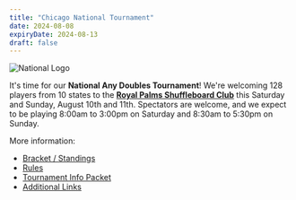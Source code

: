 ```yaml
---
title: "Chicago National Tournament"
date: 2024-08-08
expiryDate: 2024-08-13
draft: false
---
```


![National Logo](/img/national24-logo-600.png)

It's time for our **National Any Doubles Tournament**! We're welcoming 128 players from 10 states to the **[Royal Palms Shuffleboard Club](https://www.royalpalmschicago.com/)** this Saturday and Sunday, August 10th and 11th. Spectators are welcome, and we expect to be playing 8:00am to 3:00pm on Saturday and 8:30am to 5:30pm on Sunday.

More information:
 - [Bracket / Standings](https://illinoisshuffleboard.org/standings)
 - [Rules](https://illinoisshuffleboard.org/rules)
 - [Tournament Info Packet](https://drive.google.com/file/d/1Tq8uZyN-DhKigSQ0cemJzw5LWU-GmZm2/view)
 - [Additional Links](https://lnk.bio/illinoisshuffleboard)
